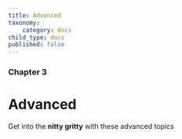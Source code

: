```yaml
---
title: Advanced
taxonomy:
    category: docs
child_type: docs
published: false
---
```


### Chapter 3

# Advanced

Get into the **nitty gritty** with these advanced topics
